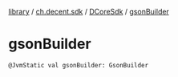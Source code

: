 [library](../../index.md) / [ch.decent.sdk](../index.md) / [DCoreSdk](index.md) / [gsonBuilder](./gson-builder.md)

# gsonBuilder

`@JvmStatic val gsonBuilder: GsonBuilder`